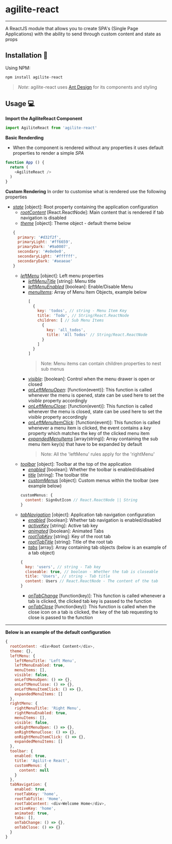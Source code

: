 # agilite-react
---

A ReactJS module that allows you to create SPA's (Single Page Applications) with the ability to send through custom content and state as props

## Installation 🔨

Using NPM:

```js
npm install agilite-react
```

> *Note*: agilite-react uses [Ant Design](https://ant.design/) for its components and styling

## Usage 💻

**Import the **AgiliteReact** Component**
```js
import AgiliteReact from 'agilite-react'
```

**Basic Renderding**
- When the component is rendered without any properties it uses default properties to render a simple *SPA*
```js
function App () {
  return (
    <AgiliteReact />
  )
}
```

**Custom Rendering**
In order to customise what is rendered use the following properties
- *[state]()* [object]: Root property containing the application configuration
  - *[rootContent]()* [React.ReactNode]: Main content that is rendered if tab navigation is disabled
  - *[theme]()* [object]: Theme object - default theme below
  ```js
  {
    primary: '#d32f2f',
    primaryLight: '#ff6659',
    primaryDark: '#9a0007',
    secondary: '#e0e0e0',
    secondaryLight: '#ffffff',
    secondaryDark: '#aeaeae'
  }
  ```
  - *[leftMenu]()* [object]: Left menu properties
    - *[leftMenuTitle]()* [string]: Menu title
    - *[leftMenuEnabled]()* [boolean]: Enable/Disable Menu
    - *[menuItems]()*: Array of Menu Item Objects, example below
      ```js
      [
        {
          key: 'todos', // string - Menu Item Key
          title: 'Todo', // String/React.ReactNode
          children: [ // Sub Menu Items
            {
              key: 'all_todos',
              title: 'All Todos' // String/React.ReactNode
            }
          ]
        }
      ]
      ```
      > Note: Menu items can contain children properties to nest sub menus
    - *[visible]()*: [boolean]: Control when the menu drawer is open or closed
    - *[onLeftMenuOpen]()*: [function(event)]: This function is called whenever the menu is opened, state can be used here to set the *visible* property accordingly
    - *[onLeftMenuClose]()*: [function(event)]: This function is called whenever the menu is closed, state can be used here to set the *visible* property accordingly
    - *[onLeftMenuItemClick]()*: [function(event)]: This function is called whenever a menu item is clicked, the event contains a *key* property which matches the key of the clicked menu item
    - *[expandedMenuItems]()* [array(string)]: Array containing the sub menu item key(s) that have to be expanded by default
      > Note: All the 'leftMenu' rules apply for the 'rightMenu'
  - *[toolbar]()* [object]: Toolbar at the top of the application
    - *[enabled]()* [boolean]: Whether the toolbar is enabled/disabled
    - *[title]()* [string]: The toolbar title
    - *[customMenus]()* [object]: Custom menus within the toolbar (see example below)
    ```js
    customMenus: {
      content: SignOutIcon // React.ReactNode || String
    }
    ```
  - *[tabNavigation]()* [object]: Application tab navigation configuration
    - *[enabled]()* [boolean]: Whether tab navigation is enabled/disabled
    - *[activeKey]()* [string]: Active tab key
    - *[animated]()* [boolean]: Animated Tabs
    - *[rootTabKey]()* [string]: Key of the root tab
    - *[rootTabTitle]()* [string]: Title of the root tab
    - *[tabs]()* [array]: Array containing tab objects (below is an example of a tab object)
    ```js
    {
      key: 'users', // string - Tab key
      closeable: true, // boolean - Whether the tab is closeable
      title: 'Users', // string - Tab title
      content: Users // React.ReactNode - The content of the tab
    }
    ```
    - *[onTabChange]()* [function(key)]: This function is called whenever a tab is clicked, the clicked tab key is passed to the function
    - *[onTabClose]()* [function(key)]: This function is called when the close icon on a tab is clicked, the key of the tab requesting to close is passed to the function

---
**Below is an example of the default configuration**


```js
{
  rootContent: <div>Root Content</div>,
  theme: {},
  leftMenu: {
    leftMenuTitle: 'Left Menu',
    leftMenuEnabled: true,
    menuItems: [],
    visible: false,
    onLeftMenuOpen: () => {},
    onLeftMenuClose: () => {},
    onLeftMenuItemClick: () => {},
    expandedMenuItems: []
  },
  rightMenu: {
    rightMenuTitle: 'Right Menu',
    rightMenuEnabled: true,
    menuItems: [],
    visible: false,
    onRightMenuOpen: () => {},
    onRightMenuClose: () => {},
    onRightMenuItemClick: () => {},
    expandedMenuItems: []
  },
  toolbar: {
    enabled: true,
    title: 'Agilit-e React',
    customMenus: {
      content: null
    }
  },
  tabNavigation: {
    enabled: true,
    rootTabKey: 'home',
    rootTabTitle: 'Home',
    rootTabContent: <div>Welcome Home</div>,
    activeKey: 'home',
    animated: true,
    tabs: [],
    onTabChange: () => {},
    onTabClose: () => {}
  }
}
```


